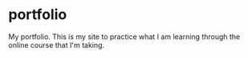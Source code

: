 # portfolio
My portfolio.
This is my site to practice what I am learning through the online course that I'm taking.
